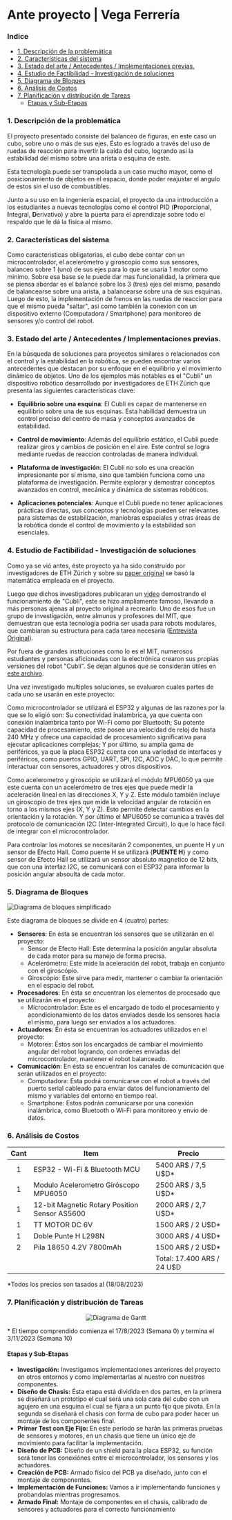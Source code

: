 # Ante proyecto | Vega Ferrería <!-- omit from toc -->

### Indice <!-- omit from toc -->
- [1. Descripción de la problemática](#1-descripción-de-la-problemática)
- [2. Características del sistema](#2-características-del-sistema)
- [3. Estado del arte / Antecedentes / Implementaciones previas.](#3-estado-del-arte--antecedentes--implementaciones-previas)
- [4. Estudio de Factibilidad - Investigación de soluciones](#4-estudio-de-factibilidad---investigación-de-soluciones)
- [5. Diagrama de Bloques](#5-diagrama-de-bloques)
- [6. Análisis de Costos](#6-análisis-de-costos)
- [7. Planificación y distribución de Tareas](#7-planificación-y-distribución-de-tareas)
  - [Etapas y Sub-Etapas](#etapas-y-sub-etapas)


### 1. Descripción de la problemática
El proyecto presentado consiste del balanceo de figuras, en este caso un cubo, sobre uno o más de sus ejes. Ésto es logrado a través del uso de ruedas de reacción para invertir la caída del cubo, logrando asi la estabilidad del mismo sobre una arista o esquina de este.

Esta tecnología puede ser transpolada a un caso mucho mayor, como el posicionamiento de objetos en el espacio, donde poder reajustar el angulo de estos sin el uso de combustibles.

Junto a su uso en la ingeniería espacial, el proyecto da una introducción a los estudiantes a nuevas tecnologías como el control PID (**P**roporcional, **I**ntegral, **D**erivativo) y abre la puerta para el aprendizaje sobre todo el respaldo que le dá la fisica al mismo. 

### 2. Características del sistema
Como caracteristicas obligatorias, el cubo debe contar con un microcontrolador, el acelerómetro y giroscopio como sus sensores, balanceo sobre 1 (uno) de sus ejes para lo que se usaría 1 motor como minimo. Sobre esa base se le puede dar mas funcionalidad, la primera que se piensa abordar es el balance sobre los 3 (tres) ejes del mismo, pasando de balancearse sobre una arista, a balancearse sobre una de sus esquinas. Luego de esto, la implementación de frenos en las ruedas de reaccion para que el mismo pueda "saltar", asi como también la conexion con un dispositivo externo (Computadora / Smartphone) para monitoreo de sensores y/o control del robot.

### 3. Estado del arte / Antecedentes / Implementaciones previas.
En la búsqueda de soluciones para proyectos similares o relacionados con el control y la estabilidad en la robótica, se pueden encontrar varios antecedentes que destacan por su enfoque en el equilibrio y el movimiento dinámico de objetos. Uno de los ejemplos más notables es el "Cubli" un dispositivo robótico desarrollado por investigadores de ETH Zürich que presenta las siguientes características clave:

- **Equilibrio sobre una esquina**: El Cubli es capaz de mantenerse en equilibrio sobre una de sus esquinas. Esta habilidad demuestra un control preciso del centro de masa y conceptos avanzados de estabilidad.

- **Control de movimiento**: Además del equilibrio estático, el Cubli puede realizar giros y cambios de posición en el aire. Este control se logra mediante ruedas de reaccion controladas de manera individual.

- **Plataforma de investigación**: El Cubli no solo es una creación impresionante por sí misma, sino que también funciona como una plataforma de investigación. Permite explorar y demostrar conceptos avanzados en control, mecánica y dinámica de sistemas robóticos.

- **Aplicaciones potenciales**: Aunque el Cubli puede no tener aplicaciones prácticas directas, sus conceptos y tecnologías pueden ser relevantes para sistemas de estabilización, maniobras espaciales y otras áreas de la robótica donde el control de movimiento y la estabilidad son esenciales.

### 4. Estudio de Factibilidad - Investigación de soluciones 
Como ya se vió antes, éste proyecto ya ha sido construído por investigadores de ETH Zürich y sobre su [paper original](https://folk.ntnu.no/skoge/prost/proceedings/ecc-2013/data/papers/0829.pdf) se basó la matemática empleada en el proyecto.

Luego que dichos investigadores publicaran un [video](https://www.youtube.com/watch?v=n_6p-1J551Y) demostrando el funcionamiento de "Cubli", este se hizo ampliamente famoso, llevando a más personas ajenas al proyecto original a recrearlo. Uno de esos fue un grupo de investigación, entre almunos y profesores del MIT, que demuestran que esta tecnología podria ser usada para robots modulares, que cambiaran su estructura para cada tarea necesaria ([Entrevista Original](https://www.youtube.com/watch?v=6aZbJS6LZbs)).

Por fuera de grandes instituciones como lo es el MIT, numerosos estudiantes y personas aficionadas con la electrónica crearon sus propias versiones del robot "Cubli". Se dejan algunos que se consideran útiles en [este archivo](Resources/Links/Cubli-remakes.md).

Una vez investigado multiples soluciones, se evaluaron cuales partes de cada uno se usarán en este proyecto:

Como microcontrolador se utilizará el ESP32 y algunas de las razones por la que se lo eligió son: Su conectividad inalambrica, ya que cuenta con conexión inalambrica tanto por Wi-Fi como por Bluetooth; Su potente capacidad de procesamiento, este posee una velocidad de reloj de hasta 240 MHz y ofrece una capacidad de procesamiento significativa para ejecutar aplicaciones complejas; Y por último, su amplia gama de periféricos, ya que la placa ESP32 cuenta con una variedad de interfaces y periféricos, como puertos GPIO, UART, SPI, I2C, ADC y DAC, lo que permite interactuar con sensores, actuadores y otros dispositivos.

Como acelerometro y giroscópio se utilizará el módulo MPU6050 ya que este cuenta con un acelerómetro de tres ejes que puede medir la aceleración lineal en las direcciones X, Y y Z.  Este módulo también incluye un giroscopio de tres ejes que mide la velocidad angular de rotación en torno a los mismos ejes (X, Y y Z). Esto permite detectar cambios en la orientación y la rotación. Y por último el MPU6050 se comunica a través del protocolo de comunicación I2C (Inter-Integrated Circuit), lo que lo hace fácil de integrar con el microcontrolador.

Para controlar los motores se necesitarán 2 componentes, un puente H y un sensor de Efecto Hall. Como puente H se utilizará {**PUENTE H**} y como sensor de Efecto Hall se utilizará un sensor absoluto magnetico de 12 bits, que con una interfaz I2C, se comunicará con el ESP32 para informar la posición angular absoulta de cada motor.

### 5. Diagrama de Bloques 
![Diagrama de bloques simplificado](Resources/Images/Diagrama-Bloques.png)

Este diagrama de bloques se divide en 4 (cuatro) partes:
- **Sensores**: En ésta se encuentran los sensores que se utilizarán en el proyecto:
  - Sensor de Efecto Hall: Este determina la posición angular absoluta de cada motor para su manejo de forma precisa.
  - Acelerómetro: Este mide la aceleración del robot, trabaja en conjunto con el giroscópio.
  - Giroscópio: Este sirve para medir, mantener o cambiar la orientación en el espacio del robot.
- **Procesadores**: En ésta se encuentran los elementos de procesado que se utilizarán en el proyecto:
  - Microcontrolador: Este es el encargado de todo el procesamiento y acondicionamiento de los datos enviados desde los sensores hacia el mismo, para luego ser enviados a los actuadores.
- **Actuadores**: En ésta se encuentran los actuadores utilizados en el proyecto:
  - Motores: Éstos son los encargados de cambiar el movimiento angular del robot logrando, con ordenes enviadas del microcontrolador, mantener el robot balanceado.
- **Comunicación**: En ésta se encuentran los canales de comunicación que serán utilizados en el proyecto:
  - Computadora: Esta podrá comunicarse con el robot a través del puerto serial cableado para enviar datos del funcionamiento del mismo y variables del entorno en tiempo real.
  - Smartphone: Estos podrán comunicarse por una conexión inalámbrica, como Bluetooth o Wi-Fi para monitoreo y envio de datos.



### 6. Análisis de Costos

<div align="center">

 Cant |                      Item                       | Precio
:----:|-------------------------------------------------|---------
 1    |          ESP32 - Wi-Fi & Bluetooth MCU          | 5400 AR$ / 7,5 U$D*
 1    |      Modulo Acelerometro Giróscopo MPU6050      | 2500 AR$ / 3,5 U$D*
 1    |  12-bit Magnetic Rotary Position Sensor AS5600  | 2000 AR$ / 2,7 U$D*
 1    |                  TT MOTOR DC 6V                 | 1500 AR$ / 2 U$D*
 1    |               Doble Punte H L298N               | 3000 AR$ / 4 U$D*
 2    |             Pila 18650 4.2V 7800mAh             | 1500 AR$ / 2 U$D*
 |     |                                                | Total: 17.400 ARS / 24 U$D

</div>

*Todos los precios son tasados al (18/08/2023)

### 7. Planificación y distribución de Tareas

<div align="center">

![Diagrama de Gantt](Resources/Images/Diagrama-de-Gantt.png)

</div>
* El tiempo comprendido comienza el 17/8/2023 (Semana 0) y termina el 3/11/2023 (Semana 10)


#### Etapas y Sub-Etapas
- **Investigación:** Investigamos implementaciones anteriores del proyecto en otros entornos y como implementarlas al nuestro con nuestros componentes.
- **Diseño de Chasis:** Ésta etapa está dividida en dos partes, en la primera se diseñará un prototipo el cual será una sola cara del cubo con un agujero en una esquina el cual se fijara a un punto fijo que pivota. En la segunda se diseñará el chasis con forma de cubo para poder hacer un montaje de los componentes final.
- **Primer Test con Eje Fijo:** En este período se harán las primeras pruebas de sensores y motores, en un chasis que tiene un único eje de movimiento para facilitar la implementación.
- **Diseño de PCB:** Diseño de un shield para la placa ESP32, su función será tener las conexiónes entre el microcontrolador, los sensores y los actuadores.
- **Creación de PCB:** Armado físico del PCB ya diseñado, junto con el montaje de componentes.
- **Implementación de Funciones:** Vamos a ir implementando funciones y probandolas mientras progresamos.
- **Armado Final:** Montaje de componentes en el chasis, calibrado de sensores y actuadores para el correcto funcionamiento
